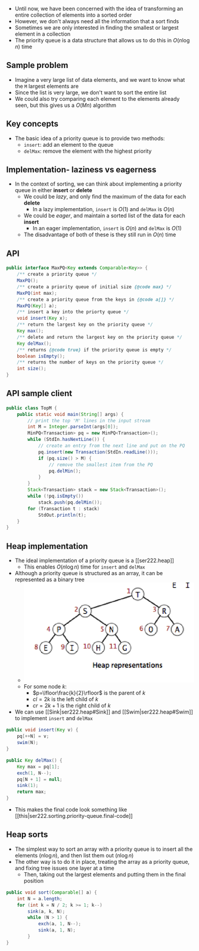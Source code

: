 
- Until now, we have been concerned with the idea of transforming an entire collection of elements into a sorted order
- However, we don't always need all the information that a sort finds
- Sometimes we are only interested in finding the smallest or largest element in a collection
- The priority queue is a data structure that allows us to do this in $O(n\log{n})$ time

## Sample problem

- Imagine a very large list of data elements, and we want to know what the `M` largest elements are
- Since the list is very large, we don't want to sort the entire list
- We could also try comparing each element to the elements already seen, but this gives us a $O(Mn)$ algorithm

## Key concepts

- The basic idea of a priority queue is to provide two methods:
    - `insert`: add an element to the queue
    - `delMax`: remove the element with the highest priority

## Implementation- laziness vs eagerness

- In the context of sorting, we can think about implementing a priority queue in either **insert** or **delete**
    - We could be *lazy*, and only find the maximum of the data for each **delete**
        - In a lazy implementation, `insert` is $O(1)$ and `delMax` is $O(n)$
    - We could be *eager*, and maintain a sorted list of the data for each **insert**
        - In an eager implementation, `insert` is $O(n)$ and `delMax` is $O(1)$
    - The disadvantage of both of these is they still run in $O(n)$ time

## API

```java
public interface MaxPQ<Key extends Comparable<Key>> {
    /** create a priority queue */
    MaxPQ();
    /** create a priority queue of initial size {@code max} */
    MaxPQ(int max);
    /** create a priority queue from the keys in {@code a[]} */
    MaxPQ(Key[] a);
    /** insert a key into the priorty queue */
    void insert(Key x);
    /** return the largest key on the priority queue */
    Key max();
    /** delete and return the largest key on the priority queue */
    Key delMax();
    /** returns {@code true} if the priority queue is empty */
    boolean isEmpty();
    /** returns the number of keys on the priority queue */
    int size();
}
```

## API sample client

```java
public class TopM {
    public static void main(String[] args) {
        // print the top 'M' lines in the input stream
        int M = Integer.parseInt(args[0]);
        MinPQ<Transaction> pq = new MinPQ<Transaction>();
        while (StdIn.hasNextLine()) {
            // create an entry from the next line and put on the PQ
            pq.insert(new Transaction(StdIn.readLine()));
            if (pq.size() > M) {
                // remove the smallest item from the PQ
                pq.delMin();
            }
        }
        Stack<Transaction> stack = new Stack<Transaction>();
        while (!pq.isEmpty())
            stack.push(pq.delMin());
        for (Transaction t : stack)
            StdOut.println(t);
    }
}
```

## Heap implementation

- The ideal implementation of a priority queue is a [[ser222.heap]]
    - This enables $O(n\log{n})$ time for `insert` and `delMax`
- Although a priority queue is structured as an array, it can be represented as a binary tree
    - ![](/assets/images/2022-03-02-11-31-13.png)
    - For some node $k$:
        - $p=\lfloor\frac{k}{2}\rfloor$ is the parent of $k$
        - $cl=2k$ is the left child of $k$
        - $cr=2k+1$ is the right child of $k$
- We can use [[Sink|ser222.heap#Sink]] and [[Swim|ser222.heap#Swim]] to implement `insert` and `delMax`

```java
public void insert(Key v) {
    pq[++N] = v;
    swim(N);
}
```

```java
public Key delMax() {
    Key max = pq[1];
    exch(1, N--);
    pq[N + 1] = null;
    sink(1);
    return max;
}
```

- This makes the final code look something like [[this|ser222.sorting.priority-queue.final-code]]

## Heap sorts

- The simplest way to sort an array with a priority queue is to insert all the elements ($n\log{n}$), and then list them out ($n\log{n}$)
- The other way is to do it in place, treating the array as a priority queue, and fixing tree issues one layer at a time
    - Then, taking out the largest elements and putting them in the final position

```java
public void sort(Comparable[] a) {
    int N = a.length;
    for (int k = N / 2; k >= 1; k--)
        sink(a, k, N);
        while (N > 1) {
            exch(a, 1, N--);
            sink(a, 1, N);
        }
}
```